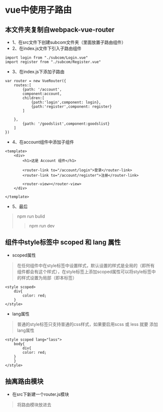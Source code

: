 # vue中使用子路由
## 本文件夹复制自webpack-vue-router
* 1、在src文件下创建subcom文件夹（里面放置子路由组件）
* 2、在index.js文件下引入子路由组件
```
import login from "./subcom/Login.vue"
import register from "./subcom/Register.vue"
```
* 3、在index.js下添加子路由
```
var router = new VueRouter({
    routes:[
        {path: '/account',
        component:account,
        children:[
            {path:'login',component: login},
            {path:'register',component: register}
        ]
        
    },
        {path: '/goodslist',component:goodslist}
    ]
})
```
* 4、在account组件中添加子组件
```
<template>
    <div>
        <h1>这是 Account 组件</h1>
        
        <router-link to="/account/login">登录</router-link>
        <router-link to="/account/register">注册</router-link>

        <router-view></router-view>
    </div>
    
</template>
```
* 5、最后
> npm run bulid
> > npm run dev

## 组件中style标签中 scoped 和 lang 属性
* scoped属性
> 在任何组件中在style标签中设置样式，默认设置的样式是全局的（即所有组件都会有这个样式），在style标签上添加scoped属性可以将style标签中的样式设置为局部（即本标签）
```
<style scoped>
    div{
        color: red;
    }
</style>
```
* lang属性
> 普通的style标签只支持普通的css样式，如果要启用scss 或 less 就要 添加lang属性
```
<style scoped lang="lass">
    body{
        div{
        color: red;
    }
    }
</style>

```
## 抽离路由模块
* 在src下新建一个router.js模块
> 将路由模块放进去
